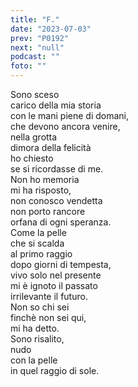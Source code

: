 ```yaml
---
title: "F."
date: "2023-07-03"
prev: "P0192"
next: "null"
podcast: ""
foto: ""
---
```


Sono sceso  
carico della mia storia  
con le mani piene di domani,  
che devono ancora venire,   
nella grotta  
dimora della felicità  
ho chiesto   
se si ricordasse di me.  
Non ho memoria  
mi ha risposto,  
non conosco vendetta  
non porto rancore  
orfana di ogni speranza.  
Come la pelle  
che si scalda  
al primo raggio  
dopo giorni di tempesta,  
vivo solo nel presente  
mi è ignoto il passato  
irrilevante il futuro.  
Non so chi sei  
finchè non sei qui,  
mi ha detto.  
Sono risalito,  
nudo  
con la pelle  
in quel raggio di sole.  